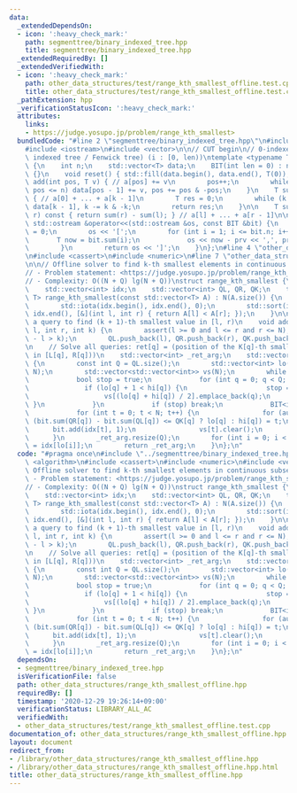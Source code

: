 ```yaml
---
data:
  _extendedDependsOn:
  - icon: ':heavy_check_mark:'
    path: segmenttree/binary_indexed_tree.hpp
    title: segmenttree/binary_indexed_tree.hpp
  _extendedRequiredBy: []
  _extendedVerifiedWith:
  - icon: ':heavy_check_mark:'
    path: other_data_structures/test/range_kth_smallest_offline.test.cpp
    title: other_data_structures/test/range_kth_smallest_offline.test.cpp
  _pathExtension: hpp
  _verificationStatusIcon: ':heavy_check_mark:'
  attributes:
    links:
    - https://judge.yosupo.jp/problem/range_kth_smallest>
  bundledCode: "#line 2 \"segmenttree/binary_indexed_tree.hpp\"\n#include <algorithm>\n\
    #include <iostream>\n#include <vector>\n\n// CUT begin\n// 0-indexed BIT (binary\
    \ indexed tree / Fenwick tree) (i : [0, len))\ntemplate <typename T> struct BIT\
    \ {\n    int n;\n    std::vector<T> data;\n    BIT(int len = 0) : n(len), data(len)\
    \ {}\n    void reset() { std::fill(data.begin(), data.end(), T(0)); }\n    void\
    \ add(int pos, T v) { // a[pos] += v\n        pos++;\n        while (pos > 0 and\
    \ pos <= n) data[pos - 1] += v, pos += pos & -pos;\n    }\n    T sum(int k) const\
    \ { // a[0] + ... + a[k - 1]\n        T res = 0;\n        while (k > 0) res +=\
    \ data[k - 1], k -= k & -k;\n        return res;\n    }\n\n    T sum(int l, int\
    \ r) const { return sum(r) - sum(l); } // a[l] + ... + a[r - 1]\n\n    friend\
    \ std::ostream &operator<<(std::ostream &os, const BIT &bit) {\n        T prv\
    \ = 0;\n        os << '[';\n        for (int i = 1; i <= bit.n; i++) {\n     \
    \       T now = bit.sum(i);\n            os << now - prv << ',', prv = now;\n\
    \        }\n        return os << ']';\n    }\n};\n#line 4 \"other_data_structures/range_kth_smallest_offline.hpp\"\
    \n#include <cassert>\n#include <numeric>\n#line 7 \"other_data_structures/range_kth_smallest_offline.hpp\"\
    \n\n// Offline solver to find k-th smallest elements in continuous subsequences\n\
    // - Problem statement: <https://judge.yosupo.jp/problem/range_kth_smallest>\n\
    // - Complexity: O((N + Q) lg(N + Q))\nstruct range_kth_smallest {\n    int N;\n\
    \    std::vector<int> idx;\n    std::vector<int> QL, QR, QK;\n    template <typename\
    \ T> range_kth_smallest(const std::vector<T> A) : N(A.size()) {\n        idx.resize(N);\n\
    \        std::iota(idx.begin(), idx.end(), 0);\n        std::sort(idx.begin(),\
    \ idx.end(), [&](int l, int r) { return A[l] < A[r]; });\n    }\n\n    // Add\
    \ a query to find (k + 1)-th smallest value in [l, r)\n    void add_query(int\
    \ l, int r, int k) {\n        assert(l >= 0 and l <= r and r <= N);\n        assert(r\
    \ - l > k);\n        QL.push_back(l), QR.push_back(r), QK.push_back(k);\n    }\n\
    \n    // Solve all queries: ret[q] = (position of the K[q]-th smallest element\
    \ in [L[q], R[q]))\n    std::vector<int> _ret_arg;\n    std::vector<int> solve()\
    \ {\n        const int Q = QL.size();\n        std::vector<int> lo(Q, 0), hi(Q,\
    \ N);\n        std::vector<std::vector<int>> vs(N);\n        while (true) {\n\
    \            bool stop = true;\n            for (int q = 0; q < Q; q++) {\n  \
    \              if (lo[q] + 1 < hi[q]) {\n                    stop = false;\n \
    \                   vs[(lo[q] + hi[q]) / 2].emplace_back(q);\n               \
    \ }\n            }\n            if (stop) break;\n            BIT<int> bit(N);\n\
    \            for (int t = 0; t < N; t++) {\n                for (auto q : vs[t])\
    \ (bit.sum(QR[q]) - bit.sum(QL[q]) <= QK[q] ? lo[q] : hi[q]) = t;\n          \
    \      bit.add(idx[t], 1);\n                vs[t].clear();\n            }\n  \
    \      }\n        _ret_arg.resize(Q);\n        for (int i = 0; i < Q; i++) _ret_arg[i]\
    \ = idx[lo[i]];\n        return _ret_arg;\n    }\n};\n"
  code: "#pragma once\n#include \"../segmenttree/binary_indexed_tree.hpp\"\n#include\
    \ <algorithm>\n#include <cassert>\n#include <numeric>\n#include <vector>\n\n//\
    \ Offline solver to find k-th smallest elements in continuous subsequences\n//\
    \ - Problem statement: <https://judge.yosupo.jp/problem/range_kth_smallest>\n\
    // - Complexity: O((N + Q) lg(N + Q))\nstruct range_kth_smallest {\n    int N;\n\
    \    std::vector<int> idx;\n    std::vector<int> QL, QR, QK;\n    template <typename\
    \ T> range_kth_smallest(const std::vector<T> A) : N(A.size()) {\n        idx.resize(N);\n\
    \        std::iota(idx.begin(), idx.end(), 0);\n        std::sort(idx.begin(),\
    \ idx.end(), [&](int l, int r) { return A[l] < A[r]; });\n    }\n\n    // Add\
    \ a query to find (k + 1)-th smallest value in [l, r)\n    void add_query(int\
    \ l, int r, int k) {\n        assert(l >= 0 and l <= r and r <= N);\n        assert(r\
    \ - l > k);\n        QL.push_back(l), QR.push_back(r), QK.push_back(k);\n    }\n\
    \n    // Solve all queries: ret[q] = (position of the K[q]-th smallest element\
    \ in [L[q], R[q]))\n    std::vector<int> _ret_arg;\n    std::vector<int> solve()\
    \ {\n        const int Q = QL.size();\n        std::vector<int> lo(Q, 0), hi(Q,\
    \ N);\n        std::vector<std::vector<int>> vs(N);\n        while (true) {\n\
    \            bool stop = true;\n            for (int q = 0; q < Q; q++) {\n  \
    \              if (lo[q] + 1 < hi[q]) {\n                    stop = false;\n \
    \                   vs[(lo[q] + hi[q]) / 2].emplace_back(q);\n               \
    \ }\n            }\n            if (stop) break;\n            BIT<int> bit(N);\n\
    \            for (int t = 0; t < N; t++) {\n                for (auto q : vs[t])\
    \ (bit.sum(QR[q]) - bit.sum(QL[q]) <= QK[q] ? lo[q] : hi[q]) = t;\n          \
    \      bit.add(idx[t], 1);\n                vs[t].clear();\n            }\n  \
    \      }\n        _ret_arg.resize(Q);\n        for (int i = 0; i < Q; i++) _ret_arg[i]\
    \ = idx[lo[i]];\n        return _ret_arg;\n    }\n};\n"
  dependsOn:
  - segmenttree/binary_indexed_tree.hpp
  isVerificationFile: false
  path: other_data_structures/range_kth_smallest_offline.hpp
  requiredBy: []
  timestamp: '2020-12-29 19:26:14+09:00'
  verificationStatus: LIBRARY_ALL_AC
  verifiedWith:
  - other_data_structures/test/range_kth_smallest_offline.test.cpp
documentation_of: other_data_structures/range_kth_smallest_offline.hpp
layout: document
redirect_from:
- /library/other_data_structures/range_kth_smallest_offline.hpp
- /library/other_data_structures/range_kth_smallest_offline.hpp.html
title: other_data_structures/range_kth_smallest_offline.hpp
---
```

